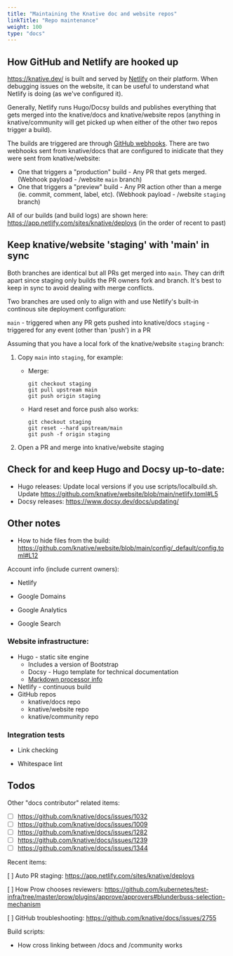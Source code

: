 ```yaml
---
title: "Maintaining the Knative doc and website repos"
linkTitle: "Repo maintenance"
weight: 100
type: "docs"
---
```


## How GitHub and Netlify are hooked up

https://knative.dev/ is built and served by [Netlify](https://netlify.com/) on their platform.
When debugging issues on the website, it can be useful to understand what Netlify is doing (as we've
configured it).

Generally, Netlify runs Hugo/Docsy builds and publishes everything that gets merged into the knative/docs and knative/website repos
(anything in knative/community will get picked up when either of the other two repos trigger a build).

The builds are triggered are through [GitHub webhooks](https://docs.github.com/en/developers/webhooks-and-events/webhook-events-and-payloads).
There are two webhooks sent from knative/docs that are configured to inidicate that they were sent from knative/website:

* One that triggers a "production" build - Any PR that gets merged. (Webhook payload - /website `main` branch)
* One that triggers a "preview" build - Any PR action other than a merge (ie. commit, comment, label, etc). (Webhook payload - /website `staging` branch)

All of our builds (and build logs) are shown here: https://app.netlify.com/sites/knative/deploys (in the order of recent to past)


## Keep knative/website 'staging' with 'main' in sync

Both branches are identical but all PRs get merged into `main`. They can drift
apart since staging only builds the PR owners fork and branch. It's best to keep
in sync to avoid dealing with merge conflicts.

Two branches are used only to align with and use Netlify's built-in continous
site deployment configuration:

`main` - triggered when any PR gets pushed into knative/docs
`staging` - triggered for any event (other than 'push') in a PR

Assuming that you have a local fork of the knative/website `staging` branch:

1. Copy `main` into `staging`, for example:

   * Merge:

     ```
     git checkout staging
     git pull upstream main
     git push origin staging
     ```

   * Hard reset and force push also works:

     ```
     git checkout staging
     git reset --hard upstream/main
     git push -f origin staging
     ```

1. Open a PR and merge into knative/website staging


## Check for and keep Hugo and Docsy up-to-date:

- Hugo releases: Update local versions if you use scripts/localbuild.sh. Update https://github.com/knative/website/blob/main/netlify.toml#L5
- Docsy releases: https://www.docsy.dev/docs/updating/

## Other notes

- How to hide files from the build: https://github.com/knative/website/blob/main/config/_default/config.toml#L12

Account info (include current owners):

- Netlify

- Google Domains

- Google Analytics

- Google Search

### Website infrastructure:

  - Hugo - static site engine
    - Includes a version of Bootstrap
    - Docsy - Hugo template for technical documentation
    - [Markdown processor info](https://gohugo.io/getting-started/configuration-markup/)
  - Netlify - continuous build
  - GitHub repos
    - knative/docs repo
    - knative/website repo
    - knative/community repo

### Integration tests

- Link checking

- Whitespace lint

## Todos

Other "docs contributor" related items:

- [ ] https://github.com/knative/docs/issues/1032
- [ ] https://github.com/knative/docs/issues/1009
- [ ] https://github.com/knative/docs/issues/1282
- [ ] https://github.com/knative/docs/issues/1239
- [ ] https://github.com/knative/docs/issues/1344

Recent items:

[ ] Auto PR staging: https://app.netlify.com/sites/knative/deploys

[ ] How Prow chooses reviewers: https://github.com/kubernetes/test-infra/tree/master/prow/plugins/approve/approvers#blunderbuss-selection-mechanism

[ ] GitHub troubleshooting: https://github.com/knative/docs/issues/2755

Build scripts:

- How cross linking between /docs and /community works

